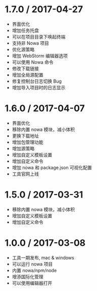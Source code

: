 1.7.0 / 2017-04-27
==================
* 界面优化
* 增加任务托盘
* 可以在项目目录下唤起终端
* 支持非 Nowa 项目
* 优化源策略
* 增加 WebStorm 编辑器选项
* 可以使用 Nowa 命令
* 修改下载链接
* 增加全局源配置
* 修复控制台日志切换 Bug
* 增加导入项目时的日志显示

1.6.0 / 2017-04-07
==================

* 界面优化
* 移除内置 nowa 模块，减小体积
* 更换下载地址
* 增加包管理功能
* 增加源策略
* 增加自定义模板设置
* 增加自定义命令
* 增加 nowa 和 package.json 可视化配置
* 工具官网上线


1.5.0 / 2017-03-31
==================

* 移除内置 nowa 模块，减小体积
* 增加自定义模板设置
* 增加自定义命令

1.0.0 / 2017-03-08
==================

* 工具一期发布, mac & windows
* 可以运行 nowa 项目
* 内置 nowa/npm/node
* 增添国际化管理
* 可以使用编辑器打开
